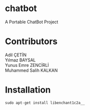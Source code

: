 # chatbot
A Portable ChatBot Project

# Contributors
Adil ÇETİN  
Yılmaz BAYSAL  
Yunus Emre ZENCİRLİ  
Muhammed Salih KALKAN

# Installation
```commandline
sudo apt-get install libenchant1c2a__
```